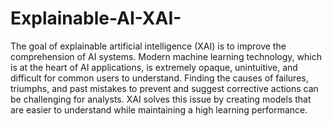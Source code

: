 # Explainable-AI-XAI-

The goal of explainable artificial intelligence (XAI) is to improve the comprehension of AI systems. Modern machine learning technology, which is at the heart
of AI applications, is extremely opaque, unintuitive, and difficult for common users to understand. Finding the causes of failures, triumphs, and past mistakes 
to prevent and suggest corrective actions can be challenging for analysts. XAI solves this issue by creating models that are easier to understand while 
maintaining a high learning performance.


